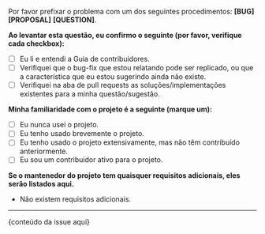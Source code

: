 Por favor prefixar o problema com um dos seguintes procedimentos: **[BUG]** **[PROPOSAL]** **[QUESTION]**.

**Ao levantar esta questão, eu confirmo o seguinte (por favor, verifique cada checkbox):**

- [ ] Eu li e entendi a Guia de contribuidores.
- [ ] Verifiquei que o bug-fix que estou relatando pode ser replicado, ou que a característica que eu estou sugerindo ainda não existe.
- [ ] Verifiquei na aba de pull requests as soluções/implementações existentes para a minha questão/sugestão.

**Minha familiaridade com o projeto é a seguinte (marque um):**

- [ ] Eu nunca usei o projeto.
- [ ] Eu tenho usado brevemente o projeto.
- [ ] Eu tenho usado o projeto extensivamente, mas não têm contribuído anteriormente.
- [ ] Eu sou um contribuidor ativo para o projeto.

**Se o mantenedor do projeto tem quaisquer requisitos adicionais, eles serão listados aqui.**

- Não existem requisitos adicionais.

---

{conteúdo da issue aqui}